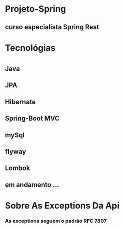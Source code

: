 # Projeto-Spring

## curso especialista Spring Rest
#
# Tecnológias
#
## Java
## JPA
## Hibernate
## Spring-Boot MVC
## mySql
## flyway
## Lombok
## em andamento ...
#
# Sobre As Exceptions Da Api
### As exceptions seguem o padrão RFC 7807

